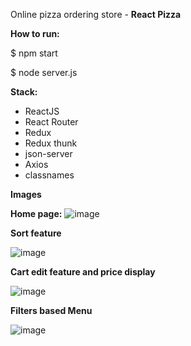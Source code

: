 Online pizza ordering store - **React Pizza**

**How to run:**

$ npm start

$ node server.js

**Stack:**

- ReactJS
- React Router
- Redux
- Redux thunk
- json-server
- Axios
- classnames

**Images**

**Home page:**
![image](https://user-images.githubusercontent.com/6351197/120091405-d5f4ef00-c0d8-11eb-904e-9a16dc410287.png)

**Sort feature**

![image](https://user-images.githubusercontent.com/6351197/120091425-063c8d80-c0d9-11eb-880c-ac3a63984a91.png)

**Cart edit feature and price display**

![image](https://user-images.githubusercontent.com/6351197/120091442-28361000-c0d9-11eb-8606-4f2941e40489.png)

**Filters based Menu**

![image](https://user-images.githubusercontent.com/6351197/120091503-b1e5dd80-c0d9-11eb-82eb-e288c3df2c6e.png)


